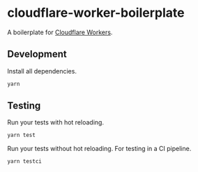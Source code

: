 # cloudflare-worker-boilerplate

A boilerplate for [Cloudflare Workers](https://workers.cloudflare.com/).

## Development

Install all dependencies.

```bash
yarn
```

## Testing

Run your tests with hot reloading.

```bash
yarn test
```

Run your tests without hot reloading. For testing in a CI pipeline.

```bash
yarn testci
```
